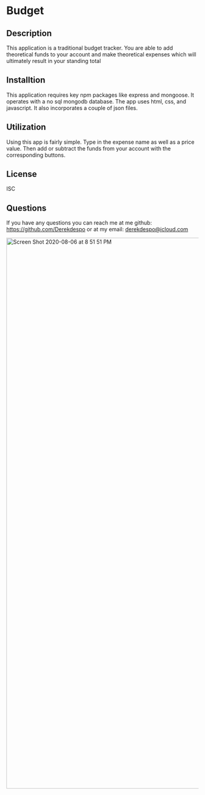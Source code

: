 # Budget

## Description
This application is a traditional budget tracker. You are able to add theoretical funds to your account and make theoretical expenses which will ultimately result in your standing total

## Installtion
This application requires key npm packages like express and mongoose. It operates with a no sql mongodb database. The app uses html, css, and javascript. It also incorporates a couple of json files.

## Utilization
Using this app is fairly simple. Type in the expense name as well as a price value. Then add or subtract the funds from your account with the corresponding buttons.

## License
ISC

## Questions
If you have any questions you can reach me at me github: https://github.com/Derekdespo
or at my email: derekdespo@icloud.com



<img width="1440" alt="Screen Shot 2020-08-06 at 8 51 51 PM" src="https://user-images.githubusercontent.com/65831812/89597215-75ce4d00-d827-11ea-8454-9a50e448ca72.png">

